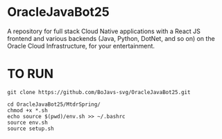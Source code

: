 # OracleJavaBot25
A repository for full stack Cloud Native applications with a React JS frontend and various backends (Java, Python, DotNet, and so on) on the Oracle Cloud Infrastructure, for your entertainment.


# TO RUN
```
git clone https://github.com/BoJavs-svg/OracleJavaBot25.git
```

```
cd OracleJavaBot25/MtdrSpring/
chmod +x *.sh
echo source $(pwd)/env.sh >> ~/.bashrc
source env.sh
source setup.sh
```
